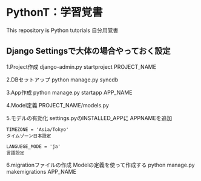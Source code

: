 PythonT：学習覚書		
=======

This repository is Python tutorials
自分用覚書

Django Settingsで大体の場合やっておく設定
-----

1.Project作成
	django-admin.py startproject PROJECT_NAME

2.DBセットアップ
	python manage.py syncdb

3.App作成
	python manage.py startapp APP_NAME

4.Model定義
	PROJECT_NAME/models.py

5.モデルの有効化
	settings.pyのINSTALLED_APPに
	APPNAMEを追加
	
	TIMEZONE = 'Asia/Tokyo'
	タイムゾーン日本設定

	LANGUEGE_MODE = 'ja'
	言語設定

6.migrationファイルの作成
	Modelの定義を使って作成する
	python manage.py makemigrations APP_NAME

	



